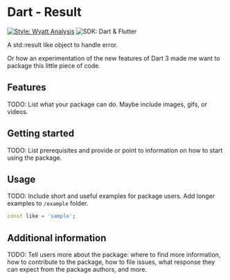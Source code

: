# Dart - Result

<p align="left">
  <a href="https://git.wyatt-studio.fr/Wyatt-FOSS/wyatt-packages/src/branch/master/packages/wyatt_analysis"><img src="https://img.shields.io/badge/Style-Wyatt%20Analysis-blue.svg?style=flat-square" alt="Style: Wyatt Analysis" /></a>
  <img src="https://img.shields.io/badge/SDK-Dart%20%7C%20Flutter-blue?style=flat-square" alt="SDK: Dart & Flutter" />
</p>

A std::result like object to handle error.

Or how an experimentation of the new features of Dart 3 made me want to package this little piece of code.

## Features

TODO: List what your package can do. Maybe include images, gifs, or videos.

## Getting started

TODO: List prerequisites and provide or point to information on how to
start using the package.

## Usage

TODO: Include short and useful examples for package users. Add longer examples
to `/example` folder. 

```dart
const like = 'sample';
```

## Additional information

TODO: Tell users more about the package: where to find more information, how to 
contribute to the package, how to file issues, what response they can expect 
from the package authors, and more.
